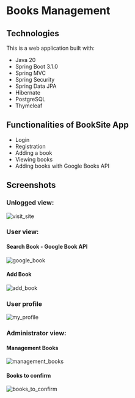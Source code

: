 # Books Management

## Technologies
This is a web application built with:
* Java 20
* Spring Boot 3.1.0
* Spring MVC
* Spring Security
* Spring Data JPA
* Hibernate
* PostgreSQL
* Thymeleaf

## Functionalities of BookSite App
* Login
* Registration
* Adding a book
* Viewing books
* Adding books with Google Books API


## Screenshots

### Unlogged view:
![visit_site](https://github.com/Milosz-Szymczak/BooksManagement/assets/99685108/6d8d4c78-29d2-45ef-94b5-9af44e0b644b)


### User view:

#### Search Book - Google Book API
![google_book](https://github.com/Milosz-Szymczak/BooksManagement/assets/99685108/5706a397-626c-4121-a0c4-ef20ba88bbe8)


#### Add Book 
![add_book](https://github.com/Milosz-Szymczak/BooksManagement/assets/99685108/ed249029-fba9-4eee-9100-1a755b8b7949)

### User profile
![my_profile](https://github.com/Milosz-Szymczak/BooksManagement/assets/99685108/29711560-a1f1-49e4-bebb-edfd07d392ff)


### Administrator view:

#### Management Books
![management_books](https://github.com/Milosz-Szymczak/BooksManagement/assets/99685108/727c56d0-9c1c-4d14-bedb-ff88d6bf1771)


#### Books to confirm
![books_to_confirm](https://github.com/Milosz-Szymczak/BooksManagement/assets/99685108/5481d7e0-92e2-4072-8268-fe4c409c7615)

